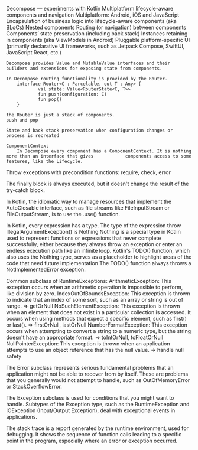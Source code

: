 Decompose — experiments with Kotlin Multiplatform lifecycle-aware components and navigation
	Multiplatform: Android, iOS and JavaScript
	Encapsulation of business logic into lifecycle-aware components (aka BLoCs)
	Nested components
	Routing (or navigation) between components
	Components’ state preservation (including back stack)
	Instances retaining in components (aka ViewModels in Android)
	Pluggable platform-specific UI (primarily declarative UI frameworks, such as Jetpack Compose, SwiftUI, JavaScript React, etc.)

	Decompose provides Value and MutableValue interfaces and their builders and extensions for exposing state from components.

	In Decompose routing functionality is provided by the Router.
		interface Router<C : Parcelable, out T : Any> {
    			val state: Value<RouterState<C, T>>
    			fun push(configuration: C)
    			fun pop()
		}

	the Router is just a stack of components.
	push and pop

	State and back stack preservation when configuration changes or process is recreated

	ComponentContext
		In Decompose every component has a ComponentContext. It is nothing more than an interface that gives 			components access to some features, like the Lifecycle.



Throw exceptions with precondition functions﻿: require, check, error

The finally block is always executed, but it doesn't change the result of the try-catch block.

In Kotlin, the idiomatic way to manage resources that implement the AutoClosable interface, such as file streams like FileInputStream or FileOutputStream, is to use the .use() function.

In Kotlin, every expression has a type. The type of the expression throw IllegalArgumentException() is Nothing
Nothing is a special type in Kotlin used to represent functions or expressions that never complete successfully, either because they always throw an exception or enter an endless execution path like an infinite loop.
Kotlin's TODO() function, which also uses the Nothing type, serves as a placeholder to highlight areas of the code that need future implementation
The TODO() function always throws a NotImplementedError exception.

Common subclass of RuntimeExceptions:
	ArithmeticException: This exception occurs when an arithmetic operation is impossible to perform, like division by zero.
	IndexOutOfBoundsException: This exception is thrown to indicate that an index of some sort, such as an array or string is out of range.
=> getOrNull
	NoSuchElementException: This exception is thrown when an element that does not exist in a particular collection is accessed. It occurs when using methods that expect a specific element, such as first() or last().
=> firstOrNull, lastOrNull
	NumberFormatException: This exception occurs when attempting to convert a string to a numeric type, but the string doesn't have an appropriate format.
=> toIntOrNull, toFloatOrNull
	NullPointerException: This exception is thrown when an application attempts to use an object reference that has the null value.
=> handle null safety

The Error subclass represents serious fundamental problems that an application might not be able to recover from by itself. 	These are problems that you generally would not attempt to handle, such as OutOfMemoryError or StackOverflowError.

The Exception subclass is used for conditions that you might want to handle. Subtypes of the Exception type, such as the RuntimeException and IOException (Input/Output Exception), deal with exceptional events in applications.

The stack trace is a report generated by the runtime environment, used for debugging. It shows the sequence of function calls leading to a specific point in the program, especially where an error or exception occurred.